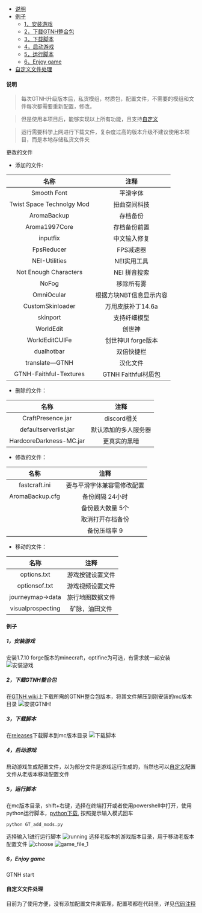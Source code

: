 - [说明](#说明)
- [例子](#例子)
  - [1，安装游戏](#1安装游戏)
  - [2，下载GTNH整合包](#2下载gtnh整合包)
  - [3，下载脚本](#3下载脚本)
  - [4，启动游戏](#4启动游戏)
  - [5，运行脚本](#5运行脚本)
  - [6，Enjoy game](#6enjoy-game)
- [自定义文件处理](#自定义文件处理)

#### 说明
> 每次GTNH升级版本后，私货模组，材质包，配置文件，不需要的模组和文件每次都需要重新配置，修改。
 
> 但是使用本项目后，能够实现以上所有功能，且支持[自定义](#自定义文件处理)

> 运行需要科学上网进行下载文件，复杂度过高的版本升级不建议使用本项目，而是本地存储私货文件夹

更改的文件
- 添加的文件:

|           名称            |          注释           |
| :-----------------------: | :---------------------: |
|        Smooth Font        |        平滑字体         |
| Twist Space Technolgy Mod |      扭曲空间科技       |
|        AromaBackup        |        存档备份         |
|       Aroma1997Core       |      存档备份前置       |
|         inputfix          |      中文输入修复       |
|        FpsReducer         |        FPS减速器        |
|       NEI-Utilities       |       NEI实用工具       |
|   Not Enough Characters   |      NEI 拼音搜索       |
|           NoFog           |       移除所有雾        |
|        OmniOcular         | 根据方块NBT信息显示内容 |
|     CustomSkinloader      |    万用皮肤补丁14.6a    |
|         skinport          |      支持纤细模型       |
|         WorldEdit         |         创世神          |
|      WorldEditCUIFe       |   创世神UI forge版本    |
|        dualhotbar         |       双倍快捷栏        |
|      translate—GTNH       |        汉化文件         |
|  GTNH-Faithful-Textures   |   GTNH Faithful材质包   |

- 删除的文件：

|          名称           |         注释         |
| :---------------------: | :------------------: |
|    CraftPresence.jar    |     discord相关      |
|  defaultserverlist.jar  | 默认添加的多人服务器 |
| HardcoreDarkness-MC.jar |     更真实的黑暗     |

- 修改的文件：

|      名称       |            注释            |
| :-------------: | :------------------------: |
|  fastcraft.ini  | 要与平滑字体兼容需修改配置 |
| AromaBackup.cfg |      备份间隔 24小时       |
|                 |      备份最大数量 5个      |
|                 |      取消打开存档备份      |
|                 |        备份压缩率 9        |

- 移动的文件：

|       名称        |       注释       |
| :---------------: | :--------------: |
|    options.txt    | 游戏按键设置文件 |
|   optionsof.txt   | 游戏视频设置文件 |
| journeymap->data  | 旅行地图数据文件 |
| visualprospecting |  矿脉，油田文件  |

#### 例子
##### 1，安装游戏
安装1.7.10 forge版本的minecraft，optifine为可选，有需求就一起安装
![安装游戏](./example/install_1_7_10_forge.png)
##### 2，下载GTNH整合包
在[GTNH wiki](https://gtnh.huijiwiki.com/wiki/%E9%A6%96%E9%A1%B5)上下载所需的GTNH整合包版本，将其文件解压到刚安装的mc版本目录
![安装GTNH!](./example/install_GTNH.png)
##### 3，下载脚本
在[releases](https://github.com/Amber-siley/GTNH_add_mod_script/releases)下载脚本到mc版本目录
![下载脚本](./example/download_script.png)
##### 4，启动游戏
启动游戏生成配置文件，以为部分文件是游戏运行生成的，当然也可以[自定义](#自定义文件处理)配置文件从老版本移动配置文件
##### 5，运行脚本
在mc版本目录，shift+右键，选择在终端打开或者使用powershell中打开，使用python运行脚本，[python下载](https://www.python.org/downloads/), 按照提示输入模式回车
```
python GT_add_mods.py
```
选择输入1进行运行脚本
![running](./example/running_script.png)
选择老版本的游戏版本目录，用于移动老版本配置文件
![choose](./example/choose.png)
![game_file_1](./example/game_files.png)
##### 6，Enjoy game
GTNH start
#### 自定义文件处理
目前为了使用方便，没有添加配置文件来管理，配置项都在代码里，详见[代码注释](./GT_add_mods.py)
